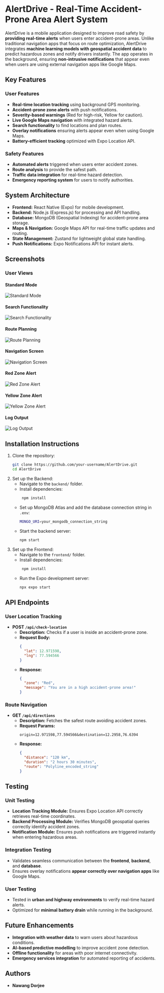 # AlertDrive - Real-Time Accident-Prone Area Alert System

AlertDrive is a mobile application designed to improve road safety by **providing real-time alerts** when users enter accident-prone areas. Unlike traditional navigation apps that focus on route optimization, AlertDrive integrates **machine learning models with geospatial accident data** to predict hazardous zones and notify drivers instantly. The app operates in the background, ensuring **non-intrusive notifications** that appear even when users are using external navigation apps like Google Maps.

## Key Features

### User Features
- **Real-time location tracking** using background GPS monitoring.
- **Accident-prone zone alerts** with push notifications.
- **Severity-based warnings** (Red for high-risk, Yellow for caution).
- **Live Google Maps navigation** with integrated hazard alerts.
- **Search functionality** to find locations and plan routes.
- **Overlay notifications** ensuring alerts appear even when using Google Maps.
- **Battery-efficient tracking** optimized with Expo Location API.

### Safety Features
- **Automated alerts** triggered when users enter accident zones.
- **Route analysis** to provide the safest path.
- **Traffic data integration** for real-time hazard detection.
- **Emergency reporting system** for users to notify authorities.

## System Architecture

- **Frontend:** React Native (Expo) for mobile development.
- **Backend:** Node.js (Express.js) for processing and API handling.
- **Database:** MongoDB (Geospatial Indexing) for accident-prone area storage.
- **Maps & Navigation:** Google Maps API for real-time traffic updates and routing.
- **State Management:** Zustand for lightweight global state handling.
- **Push Notifications:** Expo Notifications API for instant alerts.

## Screenshots

### User Views

#### Standard Mode
![Standard Mode](assets/images/standard-mode.jpg)

#### Search Functionality
![Search Functionality](assets/images/search.jpg)

#### Route Planning
![Route Planning](assets/images/route-planning.jpg)

#### Navigation Screen
![Navigation Screen](assets/images/navigation.jpg)

#### Red Zone Alert
![Red Zone Alert](assets/images/red-zone-alert.jpg)

#### Yellow Zone Alert
![Yellow Zone Alert](assets/images/yellow-zone-alert.jpg)

#### Log Output
![Log Output](assets/images/log-output.jpg)

## Installation Instructions

1. Clone the repository:
   ```bash
   git clone https://github.com/your-username/AlertDrive.git
   cd AlertDrive
   
2. Set up the Backend:
   - Navigate to the `backend/` folder.
   - Install dependencies:
     ```bash
      npm install
   - Set up MongoDB Atlas and add the database connection string in `.env`:
     ```bash
     MONGO_URI=your_mongodb_connection_string
   - Start the backend server:
     ```bash
     npm start

3. Set up the Frontend:
   - Navigate to the `frontend/` folder.
   - Install dependencies:
     ```bash
      npm install
   - Run the Expo development server:
     ```bash
     npx expo start

## API Endpoints

### **User Location Tracking**
- **POST `/api/check-location`**
  - **Description:** Checks if a user is inside an accident-prone zone.
  - **Request Body:**
    ```json
    {
      "lat": 12.971598,
      "lng": 77.594566
    }
    ```
  - **Response:**
    ```json
    {
      "zone": "Red",
      "message": "You are in a high accident-prone area!"
    }
    ```

### **Route Navigation**
- **GET `/api/directions`**
  - **Description:** Fetches the safest route avoiding accident zones.
  - **Request Params:**
    ```
    origin=12.971598,77.594566&destination=12.2958,76.6394
    ```
  - **Response:**
    ```json
    {
      "distance": "120 km",
      "duration": "2 hours 30 minutes",
      "route": "Polyline_encoded_string"
    }
    ```

## Testing

### **Unit Testing**
- **Location Tracking Module:** Ensures Expo Location API correctly retrieves real-time coordinates.
- **Backend Processing Module:** Verifies MongoDB geospatial queries correctly identify accident zones.
- **Notification Module:** Ensures push notifications are triggered instantly when entering hazardous areas.

### **Integration Testing**
- Validates seamless communication between the **frontend**, **backend**, and **database**.
- Ensures overlay notifications **appear correctly over navigation apps** like Google Maps.

### **User Testing**
- Tested in **urban and highway environments** to verify real-time hazard alerts.
- Optimized for **minimal battery drain** while running in the background.

## Future Enhancements
- **Integration with weather data** to warn users about hazardous conditions.
- **AI-based predictive modelling** to improve accident zone detection.
- **Offline functionality** for areas with poor internet connectivity.
- **Emergency services integration** for automated reporting of accidents.

## Authors
- **Nawang Dorjee**

